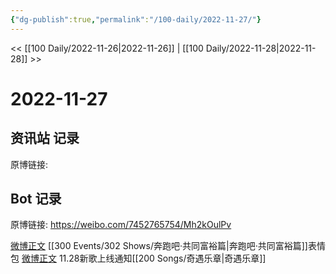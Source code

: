 ```yaml
---
{"dg-publish":true,"permalink":"/100-daily/2022-11-27/"}
---
```



<< [[100 Daily/2022-11-26\|2022-11-26]] | [[100 Daily/2022-11-28\|2022-11-28]] >>

# 2022-11-27

## 资讯站 记录

原博链接:

## Bot 记录

原博链接: https://weibo.com/7452765754/Mh2kOulPv

[微博正文](http://weibo.com/5242381821/MgXqNo629) [[300 Events/302 Shows/奔跑吧·共同富裕篇\|奔跑吧·共同富裕篇]]表情包
[微博正文](http://weibo.com/5248300719/MgZdtAGH1) 11.28新歌上线通知[[200 Songs/奇遇乐章\|奇遇乐章]]
